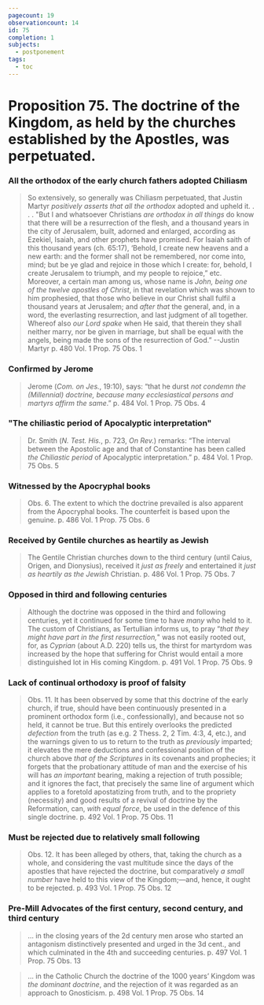 ```yaml
---
pagecount: 19
observationcount: 14
id: 75
completion: 1
subjects:
  - postponement
tags:
  - toc
---
```

# Proposition 75. The doctrine of the Kingdom, as held by the churches established by the Apostles, was perpetuated.
### All the orthodox of the early church fathers adopted Chiliasm
>So extensively, so generally was Chiliasm perpetuated, that Justin Martyr *positively asserts that all the orthodox* adopted and upheld it.
> . . .
>"But I and whatsoever Christians *are orthodox in all things* do know that there will be a resurrection of the flesh, and a thousand years in the city of Jerusalem, built, adorned and enlarged, according as Ezekiel, Isaiah, and other prophets have promised. For Isaiah saith of this thousand years (ch. 65:17), ‘Behold, I create new heavens and a new earth: and the former shall not be remembered, nor come into, mind; but be ye glad and rejoice in those which I create: for, behold, I create Jerusalem to triumph, and my people to rejoice,” etc. Moreover, a certain man among us, whose name is *John, being one of the twelve apostles of Christ*, in that revelation which was shown to him prophesied, that those who believe in our Christ shall fulfil a thousand years at Jerusalem; and *after that* the general, and, in a word, the everlasting resurrection, and last judgment of all together. Whereof also *our Lord spake* when He said, that therein they shall neither marry, nor be given in marriage, but shall be equal with the angels, being made the sons of the resurrection of God.”
>--Justin Martyr 
>p. 480 Vol. 1 Prop. 75 Obs. 1
### Confirmed by Jerome
>Jerome (*Com. on Jes.*, 19:10), says: “that he durst *not condemn the (Millennial) doctrine, because many ecclesiastical persons and martyrs affirm the same*.”
>p. 484 Vol. 1 Prop. 75 Obs. 4
### "The chiliastic period of Apocalyptic interpretation"
>Dr. Smith (*N. Test. His.*, p. 723, *On Rev.*) remarks: “The interval between the Apostolic age and that of Constantine has been called *the Chiliastic period* of Apocalyptic interpretation.”
>p. 484 Vol. 1 Prop. 75 Obs. 5
### Witnessed by the Apocryphal books
>Obs. 6. The extent to which the doctrine prevailed is also apparent from the Apocryphal books. The counterfeit is based upon the genuine.
>p. 486 Vol. 1 Prop. 75 Obs. 6
### Received by Gentile churches as heartily as Jewish
>The Gentile Christian churches down to the third century (until Caius, Origen, and Dionysius), received it *just as freely* and entertained it *just as heartily as the Jewish* Christian.
>p. 486 Vol. 1 Prop. 75 Obs. 7
### Opposed in third and following centuries
>Although the doctrine was opposed in the third and following centuries, yet it continued for some time to have *many* who held to it. The custom of Christians, as Tertullian informs us, to pray “*that they might have part in the first resurrection,*" was not easily rooted out, for, as *Cyprian* (about A.D. 220) tells us, the thirst for martyrdom was increased by the hope that suffering for Christ would entail a more distinguished lot in His coming Kingdom.
>p. 491 Vol. 1 Prop. 75 Obs. 9
### Lack of continual orthodoxy is proof of falsity
>Obs. 11. It has been observed by some that this doctrine of the early church, if true, should have been continuously presented in a prominent orthodox form (i.e., confessionally), and because not so held, it cannot be true. But this entirely overlooks the predicted *defection* from the truth (as e.g. 2 Thess. 2, 2 Tim. 4:3, 4, etc.), and the warnings given to us to return to the truth as *previously* imparted; it elevates the mere deductions and confessional position of the church above *that of the Scriptures* in its covenants and prophecies; it forgets that the probationary attitude of man and the exercise of his will has *an important* bearing, making a rejection of truth possible; and it ignores the fact, that precisely the same line of argument which applies to a foretold apostatizing from truth, and to the propriety (necessity) and good results of a revival of doctrine by the Reformation, can, *with equal force*, be used in the defence of this single doctrine.
>p. 492 Vol. 1 Prop. 75 Obs. 11
### Must be rejected due to relatively small following
>Obs. 12. It has been alleged by others, that, taking the church as a whole, and considering the vast multitude since the days of the apostles that have rejected the doctrine, but comparatively *a small number* have held to this view of the Kingdom;—and, hence, it ought to be rejected.
>p. 493 Vol. 1 Prop. 75 Obs. 12
### Pre-Mill Advocates of the first century, second century, and third century
>... in the closing years of the 2d century men arose who started an antagonism distinctively presented and urged in the 3d cent., and which culminated in the 4th and succeeding centuries.
>p. 497 Vol. 1 Prop. 75 Obs. 13

>... in the Catholic Church the doctrine of the 1000 years’ Kingdom was *the dominant doctrine*, and the rejection of it was regarded as an approach to Gnosticism.
>p. 498 Vol. 1 Prop. 75 Obs. 14

